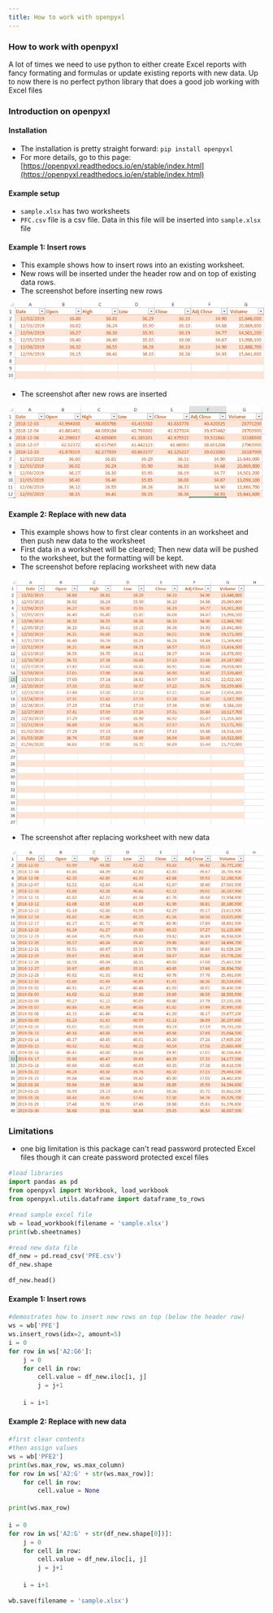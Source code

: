 ```yaml
---
title: How to work with openpyxl
---
```



### How to work with openpyxl


A lot of times we need to use python to either create Excel reports with fancy formating and formulas or update existing reports with new data. Up to now there is no perfect python library that does a good job working with Excel files

### Introduction on openpyxl

#### Installation
- The installation is pretty straight forward: `pip install openpyxl`
- For more details, go to this page: [https://openpyxl.readthedocs.io/en/stable/index.html](https://openpyxl.readthedocs.io/en/stable/index.html)

#### Example setup
- `sample.xlsx` has two worksheets
- `PFC.csv` file is a csv file. Data in this file will be inserted into `sample.xlsx` file

#### Example 1: Insert rows
- This example shows how to insert rows into an existing worksheet.
- New rows will be inserted under the header row and on top of existing data rows.
- The screenshot before inserting new rows

![title](img/openpyxl-1.png)

- The screenshot after new rows are inserted

![title](img/openpyxl-2.png)

#### Example 2: Replace with new data
- This example shows how to first clear contents in an worksheet and then push new data to the worksheet
- First data in a worksheet will be cleared; Then new data will be pushed to the worksheet, but the formatting will be kept.
- The screenshot before replacing worksheet with new data

![title](img/openpyxl-3.png)

- The screenshot after replacing worksheet with new data

![title](img/openpyxl-4.png)

### Limitations
- one big limitation is this package can't read password protected Excel files though it can create password protected excel files





```python
#load libraries
import pandas as pd
from openpyxl import Workbook, load_workbook
from openpyxl.utils.dataframe import dataframe_to_rows
```


```python
#read sample excel file
wb = load_workbook(filename = 'sample.xlsx')
print(wb.sheetnames)
```


```python
#read new data file
df_new = pd.read_csv('PFE.csv')
df_new.shape
```


```python
df_new.head()
```

#### Example 1: Insert rows


```python
#demostrates how to insert new rows on top (below the header row)
ws = wb['PFE']
ws.insert_rows(idx=2, amount=5)
i = 0
for row in ws['A2:G6']:
    j = 0
    for cell in row:
        cell.value = df_new.iloc[i, j]
        j = j+1

    i = i+1
```

#### Example 2: Replace with new data


```python
#first clear contents 
#then assign values
ws = wb['PFE2']
print(ws.max_row, ws.max_column)
for row in ws['A2:G' + str(ws.max_row)]:
    for cell in row:
        cell.value = None

print(ws.max_row)

i = 0
for row in ws['A2:G' + str(df_new.shape[0])]:
    j = 0
    for cell in row:
        cell.value = df_new.iloc[i, j]
        j = j+1

    i = i+1

```


```python
wb.save(filename = 'sample.xlsx')
```


```python

```
